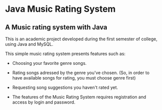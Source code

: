 # Java Music Rating System
## A Music rating system with Java

This is an academic project developed during the first semester of college, using Java and MySQL.

This simple music rating system presents features such as:

- Choosing your favorite genre songs.

- Rating songs adressed by the genre you've chosen.
(So, in order to have available songs for rating, you must choose genre first)

- Requesting song suggestions you haven't rated yet.

- The features of the Music Rating System requires registration and access by login and password.
